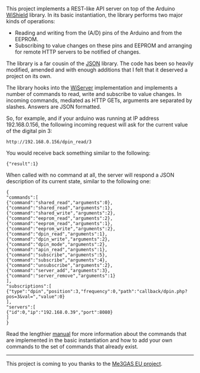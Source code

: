 This project implements a REST-like API server on top of the Arduino [WiShield](http://asynclabs.com/wiki/index.php?title=AsyncLabsWiki#Documentation) library. In its basic instantiation, the library performs two major kinds of operations:

  * Reading and writing from the (A/D) pins of the Arduino and from the EEPROM.
  * Subscribing to value changes on these pins and EEPROM and arranging for remote HTTP servers to be notified of changes.

The library is a far cousin of the [JSON](http://code.google.com/p/arduino-json/) library. The code has been so heavily modified, amended and with enough additions that I felt that it deserved a project on its own.

The library hooks into the [WiServer](http://asynclabs.com/wiki/index.php?title=WiServer) implementation and implements a number of commands to read, write and subscribe to value changes. In incoming commands, mediated as HTTP GETs, arguments are separated by slashes. Answers are JSON formatted.

So, for example, and if your arduino was running at IP address 192.168.0.156, the following incoming request will ask for the current value of the digital pin 3:

```
http://192.168.0.156/dpin_read/3
```

You would receive back something similar to the following:

```
{"result":1}
```

When called with no command at all, the server will respond a JSON description of its current state, similar to the following one:

```
{
"commands":[
{"command":"shared_read","arguments":0},
{"command":"shared_read","arguments":1},
{"command":"shared_write","arguments":2},
{"command":"eeprom_read","arguments":2},
{"command":"eeprom_read","arguments":1},
{"command":"eeprom_write","arguments":2},
{"command":"dpin_read","arguments":1},
{"command":"dpin_write","arguments":2},
{"command":"dpin_mode","arguments":2},
{"command":"apin_read","arguments":1},
{"command":"subscribe","arguments":5},
{"command":"subscribe","arguments":4},
{"command":"unsubscribe","arguments":2},
{"command":"server_add","arguments":3},
{"command":"server_remove","arguments":1}
],
"subscriptions":[
{"type":"dpin","position":3,"frequency":0,"path":"callback/dpin.php?pos=3&val=","value":0}
],
"servers":[
{"id":0,"ip":"192.168.0.39","port":8080}
]
}
```

Read the lengthier [manual](http://code.google.com/p/arduino-tiny-rest/wiki/Manual) for more information about the commands that are implemented in the basic instantiation and how to add your own commands to the set of commands that already exist.


---


This project is coming to you thanks to the [Me3GAS EU project](http://www.me3gas.eu/).